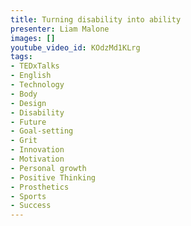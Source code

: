 ```yaml
---
title: Turning disability into ability
presenter: Liam Malone
images: []
youtube_video_id: KOdzMd1KLrg
tags:
- TEDxTalks
- English
- Technology
- Body
- Design
- Disability
- Future
- Goal-setting
- Grit
- Innovation
- Motivation
- Personal growth
- Positive Thinking
- Prosthetics
- Sports
- Success
---
```

